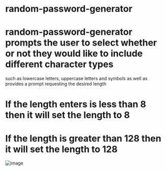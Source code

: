 # random-password-generator
# random-password-generator prompts the user to select whether or not they would like to include different character types
  such as lowercase letters, uppercase letters and symbols as well as provides a prompt requesting the desired length
# If the length enters is less than 8 then it will set the length to 8
# If the length is greater than 128 then it will set the length to 128

![image](https://user-images.githubusercontent.com/84158011/224517748-6f54388e-c192-4e76-bcba-009f0698fd11.png)
